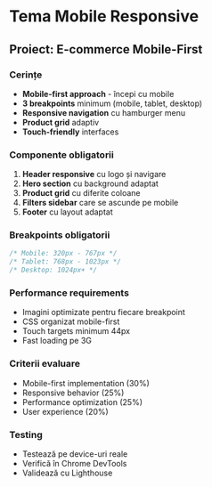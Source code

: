 # Tema Mobile Responsive

## Proiect: E-commerce Mobile-First

### Cerințe

- **Mobile-first approach** - începi cu mobile
- **3 breakpoints** minimum (mobile, tablet, desktop)
- **Responsive navigation** cu hamburger menu
- **Product grid** adaptiv
- **Touch-friendly** interfaces

### Componente obligatorii

1. **Header responsive** cu logo și navigare
2. **Hero section** cu background adaptat
3. **Product grid** cu diferite coloane
4. **Filters sidebar** care se ascunde pe mobile
5. **Footer** cu layout adaptat

### Breakpoints obligatorii

```css
/* Mobile: 320px - 767px */
/* Tablet: 768px - 1023px */
/* Desktop: 1024px+ */
```

### Performance requirements

- Imagini optimizate pentru fiecare breakpoint
- CSS organizat mobile-first
- Touch targets minimum 44px
- Fast loading pe 3G

### Criterii evaluare

- Mobile-first implementation (30%)
- Responsive behavior (25%)
- Performance optimization (25%)
- User experience (20%)

### Testing

- Testează pe device-uri reale
- Verifică în Chrome DevTools
- Validează cu Lighthouse
